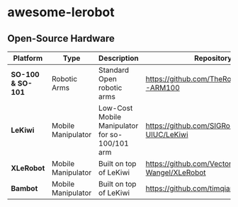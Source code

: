 # awesome-lerobot

## Open-Source Hardware

| **Platform** | **Type** | **Description** | **Repository** |
|--------------|----------|-----------------|----------------|
| **SO-100 & SO-101** | Robotic Arms | Standard Open robotic arms | https://github.com/TheRobotStudio/SO-ARM100 |
| **LeKiwi** | Mobile Manipulator | Low-Cost Mobile Manipulator for so-100/101 arm | https://github.com/SIGRobotics-UIUC/LeKiwi |
| **XLeRobot** | Mobile Manipulator | Built on top of LeKiwi | https://github.com/Vector-Wangel/XLeRobot |
| **Bambot** | Mobile Manipulator | Built on top of LeKiwi | https://github.com/timqian/bambot |
